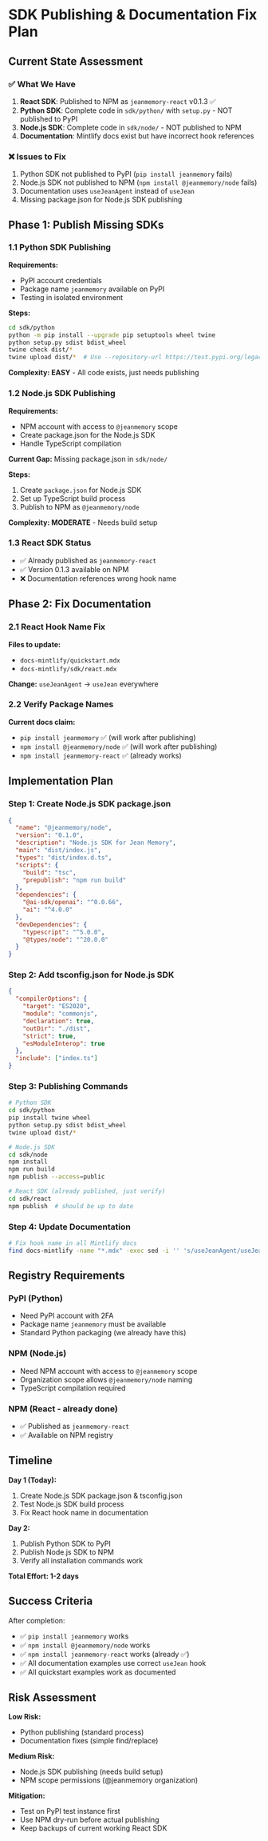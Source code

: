 # SDK Publishing & Documentation Fix Plan

## Current State Assessment

### ✅ What We Have
1. **React SDK**: Published to NPM as `jeanmemory-react` v0.1.3 ✅
2. **Python SDK**: Complete code in `sdk/python/` with `setup.py` - NOT published to PyPI
3. **Node.js SDK**: Complete code in `sdk/node/` - NOT published to NPM
4. **Documentation**: Mintlify docs exist but have incorrect hook references

### ❌ Issues to Fix
1. Python SDK not published to PyPI (`pip install jeanmemory` fails)
2. Node.js SDK not published to NPM (`npm install @jeanmemory/node` fails)
3. Documentation uses `useJeanAgent` instead of `useJean`
4. Missing package.json for Node.js SDK publishing

## Phase 1: Publish Missing SDKs

### 1.1 Python SDK Publishing

**Requirements:**
- PyPI account credentials
- Package name `jeanmemory` available on PyPI
- Testing in isolated environment

**Steps:**
```bash
cd sdk/python
python -m pip install --upgrade pip setuptools wheel twine
python setup.py sdist bdist_wheel
twine check dist/*
twine upload dist/*  # Use --repository-url https://test.pypi.org/legacy/ for testing first
```

**Complexity: EASY** - All code exists, just needs publishing

### 1.2 Node.js SDK Publishing

**Requirements:**
- NPM account with access to `@jeanmemory` scope
- Create package.json for the Node.js SDK
- Handle TypeScript compilation

**Current Gap:** Missing package.json in `sdk/node/`

**Steps:**
1. Create `package.json` for Node.js SDK
2. Set up TypeScript build process
3. Publish to NPM as `@jeanmemory/node`

**Complexity: MODERATE** - Needs build setup

### 1.3 React SDK Status
- ✅ Already published as `jeanmemory-react`
- ✅ Version 0.1.3 available on NPM
- ❌ Documentation references wrong hook name

## Phase 2: Fix Documentation

### 2.1 React Hook Name Fix
**Files to update:**
- `docs-mintlify/quickstart.mdx`
- `docs-mintlify/sdk/react.mdx`

**Change:** `useJeanAgent` → `useJean` everywhere

### 2.2 Verify Package Names
**Current docs claim:**
- `pip install jeanmemory` ✅ (will work after publishing)
- `npm install @jeanmemory/node` ✅ (will work after publishing)  
- `npm install jeanmemory-react` ✅ (already works)

## Implementation Plan

### Step 1: Create Node.js SDK package.json
```json
{
  "name": "@jeanmemory/node",
  "version": "0.1.0",
  "description": "Node.js SDK for Jean Memory",
  "main": "dist/index.js",
  "types": "dist/index.d.ts",
  "scripts": {
    "build": "tsc",
    "prepublish": "npm run build"
  },
  "dependencies": {
    "@ai-sdk/openai": "^0.0.66",
    "ai": "^4.0.0"
  },
  "devDependencies": {
    "typescript": "^5.0.0",
    "@types/node": "^20.0.0"
  }
}
```

### Step 2: Add tsconfig.json for Node.js SDK
```json
{
  "compilerOptions": {
    "target": "ES2020",
    "module": "commonjs",
    "declaration": true,
    "outDir": "./dist",
    "strict": true,
    "esModuleInterop": true
  },
  "include": ["index.ts"]
}
```

### Step 3: Publishing Commands
```bash
# Python SDK
cd sdk/python
pip install twine wheel
python setup.py sdist bdist_wheel
twine upload dist/*

# Node.js SDK  
cd sdk/node
npm install
npm run build
npm publish --access=public

# React SDK (already published, just verify)
cd sdk/react
npm publish  # should be up to date
```

### Step 4: Update Documentation
```bash
# Fix hook name in all Mintlify docs
find docs-mintlify -name "*.mdx" -exec sed -i '' 's/useJeanAgent/useJean/g' {} \;
```

## Registry Requirements

### PyPI (Python)
- Need PyPI account with 2FA
- Package name `jeanmemory` must be available
- Standard Python packaging (we already have this)

### NPM (Node.js)
- Need NPM account with access to `@jeanmemory` scope
- Organization scope allows `@jeanmemory/node` naming
- TypeScript compilation required

### NPM (React - already done)
- ✅ Published as `jeanmemory-react`
- ✅ Available on NPM registry

## Timeline

**Day 1 (Today):**
1. Create Node.js SDK package.json & tsconfig.json
2. Test Node.js SDK build process
3. Fix React hook name in documentation

**Day 2:**
1. Publish Python SDK to PyPI
2. Publish Node.js SDK to NPM
3. Verify all installation commands work

**Total Effort: 1-2 days**

## Success Criteria

After completion:
- ✅ `pip install jeanmemory` works
- ✅ `npm install @jeanmemory/node` works  
- ✅ `npm install jeanmemory-react` works (already ✅)
- ✅ All documentation examples use correct `useJean` hook
- ✅ All quickstart examples work as documented

## Risk Assessment

**Low Risk:**
- Python publishing (standard process)
- Documentation fixes (simple find/replace)

**Medium Risk:**
- Node.js SDK publishing (needs build setup)
- NPM scope permissions (@jeanmemory organization)

**Mitigation:**
- Test on PyPI test instance first
- Use NPM dry-run before actual publishing
- Keep backups of current working React SDK